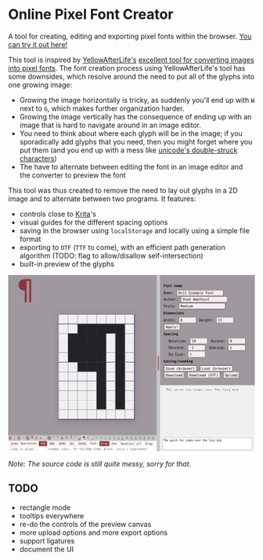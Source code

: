 # Online Pixel Font Creator

A tool for creating, editing and exporting pixel fonts within the browser.
[You can try it out here!](https://adri326.github.io/online-pixel-font-creator/index.html)

This tool is inspired by [YellowAfterLife's](https://yal.cc) [excellent tool for converting images into pixel fonts](https://yellowafterlife.itch.io/pixelfont).
The font creation process using YellowAfterLife's tool has some downsides, which resolve around the need to put all of the glyphs into one growing image:

- Growing the image horizontally is tricky, as suddenly you'll end up with `Ы` next to `G`, which makes further organization harder.
- Growing the image vertically has the consequence of ending up with an image that is hard to navigate around in an image editor.
- You need to think about where each glyph will be in the image; if you sporadically add glyphs that you need, then you might forget where you put them (and you end up with a mess like [unicode's double-struck characters](https://altcodeunicode.com/alt-codes-math-symbols-double-struck-letters/))
- The have to alternate between editing the font in an image editor and the converter to preview the font

This tool was thus created to remove the need to lay out glyphs in a 2D image and to alternate between two programs.
It features:

- controls close to [Krita](https://krita.org)'s
- visual guides for the different spacing options
- saving in the browser using `localStorage` and locally using a simple file format
- exporting to `OTF` (`TTF` to come), with an efficient path generation algorithm (TODO: flag to allow/disallow self-intersection)
- built-in preview of the glyphs

![Screenshot of the application](examples/screenshot.png)

*Note: The source code is still quite messy, sorry for that.*

## TODO

- rectangle mode
- tooltips everywhere
- re-do the controls of the preview canvas
- more upload options and more export options
- support ligatures
- document the UI
